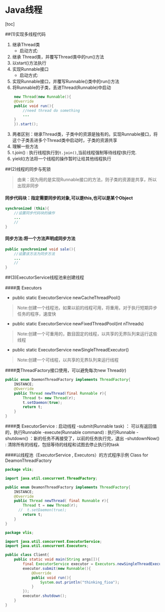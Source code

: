 # Java线程
[toc]

##(1)实现多线程代码

1. 继承Thread类
	- 启动方式:
 1. 继承 Thread类，并覆写Thread类中的run()方法
 2. 以start()方法执行
2. 实现Runnable接口
	- 启动方式:
 1. 实现Runnable接口，并覆写Runnable()类中的run()方法
 2. 将Runnable的子类，丢进Thread(Runnable)中启动
```java
	new Thread(new Runnable(){
	@Override
	public void run(){
    	//need thread do something
        ...
    }
	}).start();
```

3. 两者区别：继承Thread类，子类中的资源是独有的。实现Runnable接口，将这个子类丢进多个Thread类中启动时，子类的资源共享
4. 理解一些方法
 1. t.join() : 执行线程执行到`t.join()`,当前线程强制等待线程t执行完.
 2. yield()方法将一个线程的操作暂时让给其他线程执行

##(2)线程的同步与死锁
>由来：因为用的是实现Runnable接口的方法，则子类的资源是共享，所以出现非同步

#### 同步代码块：指定需要同步的对象,可以是this,也可以是某个Object
```java
synchronized (this){
	//设置同步代码块的操作
    ...
    //
}
```

#### 同步方法:将一个方法声明成同步方法
```java
public synchronized void sale(){
	//设置该方法为同步方法
    ...
    //
}
```

##(3)ExecutorService线程池来创建线程

####类 Executors
- public static ExecutorService newCacheThreadPool()
> Note:创建一个线程池，如果以前的线程可用，将重用，对于执行短期异步任务的程序，速度快
- public static ExecutorService newFixedThreadPool(int nThreads)
> Note:创建一个可重用的，数目固定的线程，以共享的无界队列来运行这些线程
- public static ExecutorService newSingleThreadExecutor()
> Note:创建一个可线程，以共享的无界队列来运行线程

####类ThreadFactory接口使用，可以避免每次new Thread(r)
```java
public enum DaemonThreadFactory implements ThreadFactory{
	INSTANCE;
    @Override
    public Thread newThread(final Runnable r){
    	Thread t= new Thread(r);
        t.setDaemon(true);
        return t;
    }
}
```

####类 ExecutorService : 启动线程
-submit(Runnable task) ： 可以有返回值的，执行Runnable
-execute(Runnable command) : 执行Runnable
-shutdown() ：新的任务不再接受了，以前的任务执行完，退出
-shutdownNow() : 清除所有的线程，包括等待的线程和试图去停止执行的task

####以线程池（ExecutorService , Executors）的方式程序示例
Class for DeamonThreadFactory
```java
package vlis;

import java.util.concurrent.ThreadFactory;

public enum DeamonThreadFactory implements ThreadFactory{
    INSTANCE;
    @Override
    public Thread newThread( final Runnable r){
        Thread t = new Thread(r);
      //  t.setDaemon(true);
        return t;
    }
}
```

```java
package vlis;

import java.util.concurrent.ExecutorService;
import java.util.concurrent.Executors;

public class Client{
    public static void main(String args[]){
        final ExecutorService executor = Executors.newSingleThreadExecutor(DeamonThreadFactory.INSTANCE);
        executor.submit(new Runnable(){
            @Override
            public void run(){
                System.out.println("thinking_fioa");
            }
        });
        executor.shutdown();
    }
}
```
